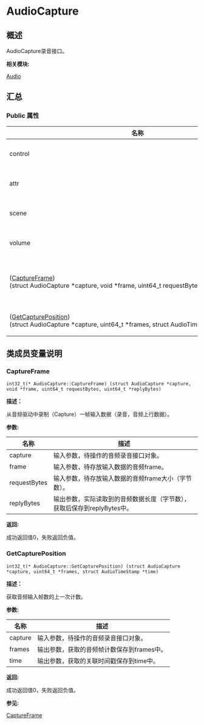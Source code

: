 # AudioCapture


## **概述**

AudioCapture录音接口。

**相关模块:**

[Audio](_audio.md)


## **汇总**


### Public 属性

  | 名称 | 描述 | 
| -------- | -------- |
| control | 音频控制能力接口，详情参考[AudioControl](_audio_control.md)。 | 
| attr | 音频属性能力接口，详情参考[AudioAttribute](_audio_attribute.md)。 | 
| scene | 音频场景能力接口，详情参考[AudioScene](_audio_scene.md)。 | 
| volume | 音频音量能力接口，详情参考[AudioVolume](_audio_volume.md)。 | 
| ([CaptureFrame](#captureframe))(struct&nbsp;AudioCapture&nbsp;\*capture,&nbsp;void&nbsp;\*frame,&nbsp;uint64_t&nbsp;requestBytes,&nbsp;uint64_t&nbsp;\*replyBytes) | 从音频驱动中录制（Capture）一帧输入数据（录音，音频上行数据）。 | 
| ([GetCapturePosition](#getcaptureposition))(struct&nbsp;AudioCapture&nbsp;\*capture,&nbsp;uint64_t&nbsp;\*frames,&nbsp;struct&nbsp;AudioTimeStamp&nbsp;\*time) | 获取音频输入帧数的上一次计数。 | 


## **类成员变量说明**


### CaptureFrame

  
```
int32_t(* AudioCapture::CaptureFrame) (struct AudioCapture *capture, void *frame, uint64_t requestBytes, uint64_t *replyBytes)
```

**描述：**

从音频驱动中录制（Capture）一帧输入数据（录音，音频上行数据）。

**参数:**

  | 名称 | 描述 | 
| -------- | -------- |
| capture | 输入参数，待操作的音频录音接口对象。 | 
| frame | 输入参数，待存放输入数据的音频frame。 | 
| requestBytes | 输入参数，待存放输入数据的音频frame大小（字节数）。 | 
| replyBytes | 输出参数，实际读取到的音频数据长度（字节数），获取后保存到replyBytes中。 | 

**返回:**

成功返回值0，失败返回负值。


### GetCapturePosition

  
```
int32_t(* AudioCapture::GetCapturePosition) (struct AudioCapture *capture, uint64_t *frames, struct AudioTimeStamp *time)
```

**描述：**

获取音频输入帧数的上一次计数。

**参数:**

  | 名称 | 描述 | 
| -------- | -------- |
| capture | 输入参数，待操作的音频录音接口对象。 | 
| frames | 输出参数，获取的音频帧计数保存到frames中。 | 
| time | 输出参数，获取的关联时间戳保存到time中。 | 

**返回:**

成功返回值0，失败返回负值。

**参见:**

[CaptureFrame](#captureframe)
